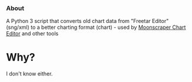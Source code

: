 ### About

A Python 3 script that converts old chart data from "Freetar Editor" (sng/xml) to a better charting format (chart) - used by [Moonscraper Chart Editor](https://github.com/FireFox2000000/Moonscraper-Chart-Editor) and other tools

# Why?

I don't know either.
